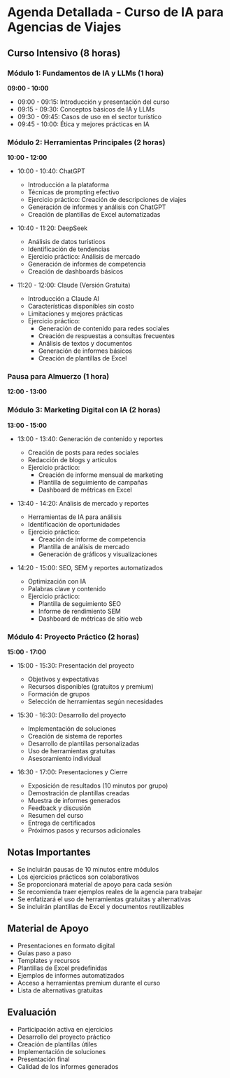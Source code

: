 # Agenda Detallada - Curso de IA para Agencias de Viajes

## Curso Intensivo (8 horas)

### Módulo 1: Fundamentos de IA y LLMs (1 hora)
**09:00 - 10:00**
- 09:00 - 09:15: Introducción y presentación del curso
- 09:15 - 09:30: Conceptos básicos de IA y LLMs
- 09:30 - 09:45: Casos de uso en el sector turístico
- 09:45 - 10:00: Ética y mejores prácticas en IA

### Módulo 2: Herramientas Principales (2 horas)
**10:00 - 12:00**
- 10:00 - 10:40: ChatGPT
  - Introducción a la plataforma
  - Técnicas de prompting efectivo
  - Ejercicio práctico: Creación de descripciones de viajes
  - Generación de informes y análisis con ChatGPT
  - Creación de plantillas de Excel automatizadas

- 10:40 - 11:20: DeepSeek
  - Análisis de datos turísticos
  - Identificación de tendencias
  - Ejercicio práctico: Análisis de mercado
  - Generación de informes de competencia
  - Creación de dashboards básicos

- 11:20 - 12:00: Claude (Versión Gratuita)
  - Introducción a Claude AI
  - Características disponibles sin costo
  - Limitaciones y mejores prácticas
  - Ejercicio práctico: 
    - Generación de contenido para redes sociales
    - Creación de respuestas a consultas frecuentes
    - Análisis de textos y documentos
    - Generación de informes básicos
    - Creación de plantillas de Excel

### Pausa para Almuerzo (1 hora)
**12:00 - 13:00**

### Módulo 3: Marketing Digital con IA (2 horas)
**13:00 - 15:00**
- 13:00 - 13:40: Generación de contenido y reportes
  - Creación de posts para redes sociales
  - Redacción de blogs y artículos
  - Ejercicio práctico: 
    - Creación de informe mensual de marketing
    - Plantilla de seguimiento de campañas
    - Dashboard de métricas en Excel

- 13:40 - 14:20: Análisis de mercado y reportes
  - Herramientas de IA para análisis
  - Identificación de oportunidades
  - Ejercicio práctico: 
    - Creación de informe de competencia
    - Plantilla de análisis de mercado
    - Generación de gráficos y visualizaciones

- 14:20 - 15:00: SEO, SEM y reportes automatizados
  - Optimización con IA
  - Palabras clave y contenido
  - Ejercicio práctico: 
    - Plantilla de seguimiento SEO
    - Informe de rendimiento SEM
    - Dashboard de métricas de sitio web

### Módulo 4: Proyecto Práctico (2 horas)
**15:00 - 17:00**
- 15:00 - 15:30: Presentación del proyecto
  - Objetivos y expectativas
  - Recursos disponibles (gratuitos y premium)
  - Formación de grupos
  - Selección de herramientas según necesidades

- 15:30 - 16:30: Desarrollo del proyecto
  - Implementación de soluciones
  - Creación de sistema de reportes
  - Desarrollo de plantillas personalizadas
  - Uso de herramientas gratuitas
  - Asesoramiento individual

- 16:30 - 17:00: Presentaciones y Cierre
  - Exposición de resultados (10 minutos por grupo)
  - Demostración de plantillas creadas
  - Muestra de informes generados
  - Feedback y discusión
  - Resumen del curso
  - Entrega de certificados
  - Próximos pasos y recursos adicionales

## Notas Importantes
- Se incluirán pausas de 10 minutos entre módulos
- Los ejercicios prácticos son colaborativos
- Se proporcionará material de apoyo para cada sesión
- Se recomienda traer ejemplos reales de la agencia para trabajar
- Se enfatizará el uso de herramientas gratuitas y alternativas
- Se incluirán plantillas de Excel y documentos reutilizables

## Material de Apoyo
- Presentaciones en formato digital
- Guías paso a paso
- Templates y recursos
- Plantillas de Excel predefinidas
- Ejemplos de informes automatizados
- Acceso a herramientas premium durante el curso
- Lista de alternativas gratuitas

## Evaluación
- Participación activa en ejercicios
- Desarrollo del proyecto práctico
- Creación de plantillas útiles
- Implementación de soluciones
- Presentación final
- Calidad de los informes generados 